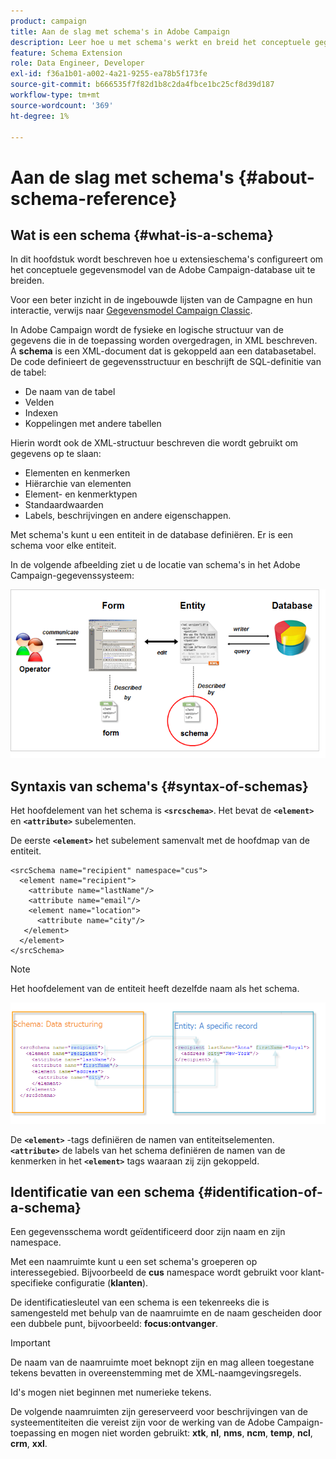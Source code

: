 ```yaml
---
product: campaign
title: Aan de slag met schema's in Adobe Campaign
description: Leer hoe u met schema's werkt en breid het conceptuele gegevensmodel van de Adobe Campaign-database uit
feature: Schema Extension
role: Data Engineer, Developer
exl-id: f36a1b01-a002-4a21-9255-ea78b5f173fe
source-git-commit: b666535f7f82d1b8c2da4fbce1bc25cf8d39d187
workflow-type: tm+mt
source-wordcount: '369'
ht-degree: 1%

---
```


# Aan de slag met schema&#39;s {#about-schema-reference}

## Wat is een schema {#what-is-a-schema}

In dit hoofdstuk wordt beschreven hoe u extensieschema&#39;s configureert om het conceptuele gegevensmodel van de Adobe Campaign-database uit te breiden.

Voor een beter inzicht in de ingebouwde lijsten van de Campagne en hun interactie, verwijs naar [Gegevensmodel Campaign Classic](about-data-model.md).

In Adobe Campaign wordt de fysieke en logische structuur van de gegevens die in de toepassing worden overgedragen, in XML beschreven. A **schema** is een XML-document dat is gekoppeld aan een databasetabel. De code definieert de gegevensstructuur en beschrijft de SQL-definitie van de tabel:

* De naam van de tabel
* Velden
* Indexen
* Koppelingen met andere tabellen

Hierin wordt ook de XML-structuur beschreven die wordt gebruikt om gegevens op te slaan:

* Elementen en kenmerken
* Hiërarchie van elementen
* Element- en kenmerktypen
* Standaardwaarden
* Labels, beschrijvingen en andere eigenschappen.

Met schema&#39;s kunt u een entiteit in de database definiëren. Er is een schema voor elke entiteit.

In de volgende afbeelding ziet u de locatie van schema&#39;s in het Adobe Campaign-gegevenssysteem:

![](assets/reference_schema_intro.png)

## Syntaxis van schema&#39;s {#syntax-of-schemas}

Het hoofdelement van het schema is **`<srcschema>`**. Het bevat de **`<element>`** en **`<attribute>`** subelementen.

De eerste **`<element>`** het subelement samenvalt met de hoofdmap van de entiteit.

```
<srcSchema name="recipient" namespace="cus">
  <element name="recipient">  
    <attribute name="lastName"/>
    <attribute name="email"/>
    <element name="location">
      <attribute name="city"/>
   </element>
  </element>
</srcSchema>
```

>[!NOTE]
>
>Het hoofdelement van de entiteit heeft dezelfde naam als het schema.

![](assets/s_ncs_configuration_schema_and_entity.png)

De **`<element>`** -tags definiëren de namen van entiteitselementen. **`<attribute>`** de labels van het schema definiëren de namen van de kenmerken in het **`<element>`** tags waaraan zij zijn gekoppeld.

## Identificatie van een schema {#identification-of-a-schema}

Een gegevensschema wordt geïdentificeerd door zijn naam en zijn namespace.

Met een naamruimte kunt u een set schema&#39;s groeperen op interessegebied. Bijvoorbeeld de **cus** namespace wordt gebruikt voor klant-specifieke configuratie (**klanten**).

De identificatiesleutel van een schema is een tekenreeks die is samengesteld met behulp van de naamruimte en de naam gescheiden door een dubbele punt, bijvoorbeeld: **focus:ontvanger**.

>[!IMPORTANT]
>
>De naam van de naamruimte moet beknopt zijn en mag alleen toegestane tekens bevatten in overeenstemming met de XML-naamgevingsregels.
>
>Id&#39;s mogen niet beginnen met numerieke tekens.
>
>De volgende naamruimten zijn gereserveerd voor beschrijvingen van de systeementiteiten die vereist zijn voor de werking van de Adobe Campaign-toepassing en mogen niet worden gebruikt: **xtk**, **nl**, **nms**, **ncm**, **temp**, **ncl**, **crm**, **xxl**.

